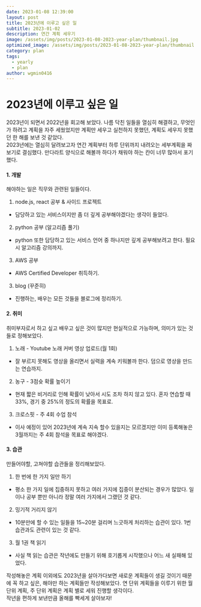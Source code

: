 ```yaml
---
date: 2023-01-08 12:39:00
layout: post
title: 2023년에 이루고 싶은 일
subtitle: 2023-01-02
description: 연간 계획 세우기
image: /assets/img/posts/2023-01-08-2023-year-plan/thumbnail.jpg
optimized_image: /assets/img/posts/2023-01-08-2023-year-plan/thumbnail.jpg
category: plan
tags:
  - yearly
  - plan
author: wgmin0416
---
```

2023년에 이루고 싶은 일
===
2023년이 되면서 2022년을 회고해 보았다. 나름 닥친 일들을 열심히 해결하고, 무엇인가 하려고 계획을 자주 세웠었지만
계획만 세우고 실천하지 못했던, 계획도 세우지 못했던 한 해를 보낸 것 같았다.<br/>
2023년에는 열심히 달려보고자 연간 계획부터 하루 단위까지 내려오는 세부계획을 짜보기로 결심했다.
만다라트 양식으로 해볼까 하다가 채워야 하는 칸이 너무 많아서 포기했다.

#### 1. 개발
 해야하는 일은 직무와 관련된 일들이다.
1) node.js, react 공부 & 사이드 프로젝트
- 담당하고 있는 서비스이지만 좀 더 깊게 공부해야겠다는 생각이 들었다.
2) python 공부 (알고리즘 풀기)
- python 또한 담당하고 있는 서비스 언어 중 하나지만 깊게 공부해보려고 한다. 필요 시 알고리즘 강의까지.
3) AWS 공부
- AWS Certified Developer 취득하기.
3) blog (꾸준히)
- 진행하는, 배우는 모든 것들을 블로그에 정리하기.

#### 2. 취미
 취미부자로서 하고 싶고 배우고 싶은 것이 많지만 현실적으로 가능하며, 의미가 있는 것들로 정해보았다.
1) 노래 - Youtube 노래 커버 영상 업로드(월 1회)
- 잘 부르지 못해도 영상을 올리면서 실력을 계속 키워볼까 한다. 덤으로 영상을 만드는 연습까지.
2) 농구 - 3점슛 확률 높이기
- 현재 짧은 비거리로 인해 확률이 낮아서 시도 조차 하지 않고 있다. 혼자 연습할 때 33%, 경기 중 25%의 정도의 확률을 목표로.
3) 크로스핏 - 주 4회 수업 참석
- 이사 예정이 있어 2023년에 계속 지속 할수 있을지는 모르겠지만 이미 등록해놓은 3월까지는 주 4회 참석을 목표로 해야겠다.

#### 3. 습관
 만들어야할, 고쳐야할 습관들을 정리해보았다.
1) 한 번에 한 가지 일만 하기
- 평소 한 가지 일에 집중하지 못하고 여러 가지에 집중이 분산되는 경우가 많았다. 일이나 공부 뿐만 아니라 정말 여러 가지에서 그랬던 것 같다.
2) 밍기적 거리지 않기
- 10분만에 할 수 있는 일들을 15~20분 걸리며 느긋하게 처리하는 습관이 있다. 1번 습관과도 관련이 있는 것 같다.
3) 월 1권 책 읽기
- 사실 책 읽는 습관은 작년에도 만들기 위해 호기롭게 시작했으나 어느 새 실패해 있었다.


 작성해놓은 계획 이외에도 2023년을 살아가다보면 새로운 계획들이 생길 것이기 때문에 꼭 하고 싶은, 해야만 하는 계획들만 작성해보았다.
 연 단위 계획들을 이루기 위한 월 단위 계획, 주 단위 계획은 계획 별로 세워 진행할 생각이다.<br/>
 작년을 편하게 보낸만큼 올해를 빡세게 살아보자!